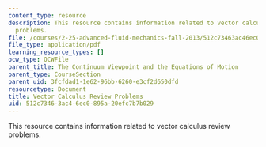 ```yaml
---
content_type: resource
description: This resource contains information related to vector calculus review
  problems.
file: /courses/2-25-advanced-fluid-mechanics-fall-2013/512c73463ac46ec0895a20efc7b7b029_MIT2_25F13_vec_cal_re_pro.pdf
file_type: application/pdf
learning_resource_types: []
ocw_type: OCWFile
parent_title: The Continuum Viewpoint and the Equations of Motion
parent_type: CourseSection
parent_uid: 3fcfdad1-1e62-96bb-6260-e3cf2d650dfd
resourcetype: Document
title: Vector Calculus Review Problems
uid: 512c7346-3ac4-6ec0-895a-20efc7b7b029
---
```

This resource contains information related to vector calculus review problems.